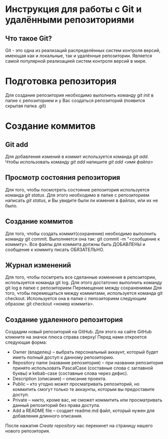 # Инструкция для работы с Git и удалёнными репозиториями

## Что такое Git?

Git - это одна из реализаций распределённых систем контроля версий, имеющая как и локальные, так и удалённые репозитории. Является самой популярной реализацией систем контроля версий в мире.

# Подготовка репозитория

Для создание репозитория необходимо выполнить команду _git init_ в папке с репозиторием и у Вас создаться репозиторий (появится скрытая папка .git)

# Создание коммитов

## Git add

Для добавления измений в коммит используется команда _git add_. Чтобы использовать команду _git add_ напишите _git add <имя файла>_

## Просмотр состояния репозитория

Для того, чтобы посмотреть состояние репозитория используется команда _git status_. Для этого необходимо в папке с репозиторием написать _git status_, и Вы увидите были ли измения в файлах, или их не было.

## Создание коммитов

Для того, чтобы создать коммит(сохранение) необходимо выполнить команду git commit. Выполняется она так: git commit -m "<сообщение к коммиту>. Все файлы для коммита должны быть ДОБАВЛЕНЫ и сообщение к коммиту писать ОБЯЗАТЕЛЬНО.

## Журнал изменений

Для того, чтобы посмтреть все сделанные изменения в репозитории, используется команда git log. Для этого достаточно выполнить команду git log в папке с репозиторием
Перемещение между сохранениями
Для того, чтобы перемещаться между коммитами, используется команда git checkout. Используется она в папке с пепозиторием следующим образом: git checkout <номер коммита>.

## Создание удаленного репозитория

Создадим новый репозиторий на GitHub. Для этого на сайте GitHub кликните на значок плюса справа сверху/
Перед нами откроется следующая форма:

- Owner (владелец) – выбрать персональный аккаунт, который будет иметь полный доступ к данному репозиторию.
- Repository name (название репозитория) – при названии репозитория принято использовать PascalCase (составные слова с заглавной буквы) и kebab-case (составные слова через дефис).
- Description (описание) – описание проекта.
- Public – кто угодно может просматривать репозиторий, но коммитить смогут только те аккаунты, которым вы предоставите доступ.
- Private – никто, кроме вас, не сможет коммитить или просматривать данный репозиторий без права доступа.
- Add a README file – создает readme.md файл, который нужен для добавления длинного описания.

После нажатия _Create repository_ нас перекинет на страницу нашего нового репозитория.
